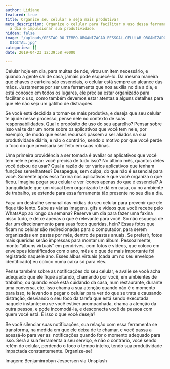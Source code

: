 ```yaml
---
author: Lidiane
featured: true
title: Organize seu celular e seja mais produtiva!
meta_description: Organize o celular para facilitar o uso dessa ferramenta no dia
  a dia e impulsionar sua produtividade.
hidden: false
image: "/uploads/GESTAO DO TEMPO-ORGANIZACAO PESSOAL-CELULAR ORGANIZADO-ORGANIZACAO
  DIGITAL.jpg"
categories: []
date: 2019-04-23 12:39:58 +0000

---
```

<p>Celular hoje em dia, para muitas de nós, virou um item necessário, e quando a gente sai de casa, jamais pode esquecê-lo. Da mesma maneira que chaves e carteira são essenciais, o celular está sempre ao alcance das mãos. Justamente por ser uma ferramenta que nos auxilia no dia a dia, e está conosco em todos os lugares, ele precisa estar organizado para facilitar o uso, como também devemos estar atentas a alguns detalhes para que ele não seja um gatilho de distrações.

<p>Se você está decidida a tornar-se mais produtiva, e deseja que seu celular te ajude nesse processo, pense nele no contexto de suas responsabilidades. Qual o propósito de uso do seu aparelho? Pensar sobre isso vai te dar um norte sobre os aplicativos que você tem nele, por exemplo, de modo que esses recursos passem a ser aliados na sua produtividade diária, e não o contrário, sendo o motivo por que você perde o foco do que precisaria ser feito em suas rotinas.

<p>Uma primeira providência a ser tomada é avaliar os aplicativos que você tem nele e pensar: você precisa de tudo isso? No último mês, quantos deles você deixou de usar? Qual a razão de ter vários aplicativos que tenham funções semelhantes? Desapegue, sem culpa, do que não é essencial para você. Somente após essa faxina nos aplicativos é que você organiza o que ficou. Imagina pegar seu celular e ver ícones apenas do que é essencial? A tranquilidade que um visual bem organizado te dá em casa, ou no ambiente de trabalho, se estende para essa ferramenta tão presente no seu dia a dia.

<p>Faça um destralhe semanal das mídias do seu celular para prevenir que ele fique tão lento. Sabe as várias imagens, gifs e vídeos que você recebe pelo WhatsApp ao longo da semana? Reserve um dia para fazer uma faxina nisso tudo, e deixe apenas o que é relevante para você. Só não esqueça de dar um direcionamento para suas fotos queridas, hein? Essas fotos que ficam no celular são redirecionadas para o computador, para serem organizadas em pastas por mês, dentro de pastas anuais. Se preferir, fotos mais queridas serão impressas para montar um álbum. Pessoalmente, monto “álbuns virtuais” em pendrives, com fotos e vídeos, que coloco em envelopes identificados com o ano, mês e o que de mais importante foi registrado naquele ano. Esses álbus virtuais (cada um no seu envelope identificado) eu coloco numa caixa só para eles.

<p>Pense também sobre as notificações do seu celular, e avalie se você acha adequado que ele fique apitando, chamando por você, em ambientes de trabalho, ou quando você está cuidando da casa, num restaurante, durante uma conversa, etc. Isso chama a sua atenção quando não é o momento para isso, te levando a pegar o celular para ver do que se trata e causando distração, desviando o seu foco da tarefa que está sendo executada naquele instante; ou se você estiver acompanhada, chama a atenção da outra pessoa, e pode incomodá-la, e desconecta você da pessoa com quem você está. É isso o que você deseja?

<p>Se você silenciar suas notificações, sua relação com essa ferramenta se transforma, na medida em que ele deixa de te chamar, e você passa a acessá-lo para ver as&nbsp; notificações quando for o momento adequado para isso. Será a sua ferramenta a seu serviço, e não o contrário, você sendo refém do celular, perdendo o foco o tempo inteiro, tendo sua produtividade impactada constantemente. Organize-se!

<p>Imagem: Benjaminrobyn Jespersen via Unsplash</p>